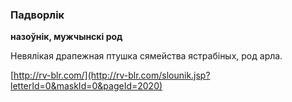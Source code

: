 ### Падворлік
**назоўнік, мужчынскі род**

Невялікая драпежная птушка сямейства ястрабіных, род арла.

<a rel="author">[http://rv-blr.com/](http://rv-blr.com/slounik.jsp?letterId=0&maskId=0&pageId=2020)</a>
